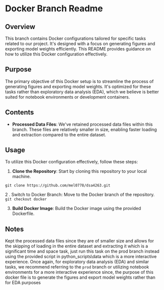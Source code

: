 # Docker Branch Readme

## Overview

This branch contains Docker configurations tailored for specific tasks related to our project. It's designed with a focus on generating figures and exporting model weights efficiently. This README provides guidance on how to utilize this Docker configuration effectively.

## Purpose

The primary objective of this Docker setup is to streamline the process of generating figures and exporting model weights. It's optimized for these tasks rather than exploratory data analysis (EDA), which we believe is better suited for notebook environments or development containers.

## Contents

- **Processed Data Files**: We've retained processed data files within this branch. These files are relatively smaller in size, enabling faster loading and extraction compared to the entire dataset.

## Usage

To utilize this Docker configuration effectively, follow these steps:

1. **Clone the Repository**: Start by cloning this repository to your local machine.

`git clone https://github.com/mel0778/dsa4263.git`

2 . Switch to Docker Branch: Move to the Docker branch of the repository.
`git checkout docker`

3.  **Build Docker Image**: Build the Docker image using the provided Dockerfile.

## Notes

Kept the processed data files since they are of smaller size and allows for the skipping of loading in the entire dataset and extracting it which is a significant time and space task, just run this task on the prod branch instead using the provided script in python_scripts\data which is a more interactive experience. Once again, for exploratory data analysis (EDA) and similar tasks, we recommend referring to the `prod` branch or utilizing notebook environments for a more interactive experience since, the purpose of this docker file is to generate the figures and export model weights rather than for EDA purposes
